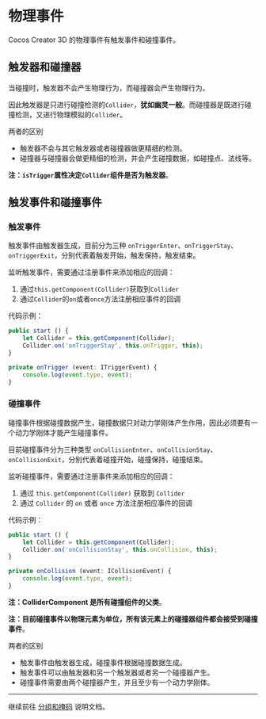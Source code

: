 # 物理事件

Cocos Creator 3D 的物理事件有触发事件和碰撞事件。

## 触发器和碰撞器

当碰撞时，触发器不会产生物理行为，而碰撞器会产生物理行为。

因此触发器是只进行碰撞检测的`Collider`，**犹如幽灵一般**。而碰撞器是既进行碰撞检测，又进行物理模拟的`Collider`。

两者的区别

- 触发器不会与其它触发器或者碰撞器做更精细的检测。
- 碰撞器与碰撞器会做更精细的检测，并会产生碰撞数据，如碰撞点、法线等。

**注：`isTrigger`属性决定`Collider`组件是否为触发器**。

## 触发事件和碰撞事件

### 触发事件

触发事件由触发器生成，目前分为三种 `onTriggerEnter`、`onTriggerStay`、`onTriggerExit`，分别代表着触发开始，触发保持，触发结束。

监听触发事件，需要通过注册事件来添加相应的回调：

1. 通过`this.getComponent(Collider)`获取到`Collider`
2. 通过`Collider`的`on`或者`once`方法注册相应事件的回调

代码示例：

```ts
public start () {
    let Collider = this.getComponent(Collider);
    Collider.on('onTriggerStay', this.onTrigger, this);
}

private onTrigger (event: ITriggerEvent) {
    console.log(event.type, event);
}
```

### 碰撞事件

碰撞事件根据碰撞数据产生，碰撞数据只对动力学刚体产生作用，因此必须要有一个动力学刚体才能产生碰撞事件。

目前碰撞事件分为三种类型 `onCollisionEnter`、`onCollisionStay`、`onCollisionExit`，分别代表着碰撞开始，碰撞保持，碰撞结束。

监听碰撞事件，需要通过注册事件来添加相应的回调：

1. 通过 `this.getComponent(Collider)` 获取到 `Collider`
2. 通过 `Collider` 的 `on` 或者 `once` 方法注册相应事件的回调

代码示例：

```ts
public start () {
    let Collider = this.getComponent(Collider);
    Collider.on('onCollisionStay', this.onCollision, this);
}

private onCollision (event: ICollisionEvent) {
    console.log(event.type, event);
}
```

**注：ColliderComponent 是所有碰撞组件的父类**。

**注：目前碰撞事件以物理元素为单位，所有该元素上的碰撞器组件都会接受到碰撞事件**。

两者的区别

- 触发事件由触发器生成，碰撞事件根据碰撞数据生成。
- 触发事件可以由触发器和另一个触发器或者另一个碰撞器产生。
- 碰撞事件需要由两个碰撞器产生，并且至少有一个动力学刚体。

---

继续前往 [分组和掩码](physics-group-mask.md) 说明文档。
